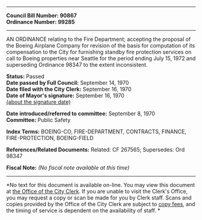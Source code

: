 * * * * *  
  
**Council Bill Number: [](#h0)[](#h2)90867**   
**Ordinance Number: 99285**  
  
* * * * *  
  
AN ORDINANCE relating to the Fire Department; accepting the proposal of the Boeing Airplane Company for revision of the basis for computation of its compensation to the City for furnishing standby fire protection services on call to Boeing properties near Seattle for the period ending July 15, 1972 and superseding Ordinance 98347 to the extent inconsistent.  
  
**Status:** Passed   
**Date passed by Full Council:** September 14, 1970   
**Date filed with the City Clerk:** September 16, 1970   
**Date of Mayor's signature:** September 16, 1970   
[(about the signature date)](/~public/approvaldate.htm)   
  
  
**Date introduced/referred to committee:** September 8, 1970   
**Committee:** Public Safety   
  
**Index Terms:** BOEING-CO, FIRE-DEPARTMENT, CONTRACTS, FINANCE, FIRE-PROTECTION, BOEING-FIELD  
  
**References/Related Documents:** Related: CF 267565; Supersedes: Ord 98347  
  
**Fiscal Note:** *(No fiscal note available at this time)*  
  
* * * * *  
  
*No text for this document is available on-line. You may view this document at [the Office of the City Clerk](http://www.seattle.gov/leg/clerk/contactUs.htm). If you are unable to visit the Clerk's Office, you may request a copy or scan be made for you by Clerk staff. Scans and copies provided by the Office of the City Clerk are subject to [copy fees](http://clerk.seattle.gov/~public/clerkfees.htm), and the timing of service is dependent on the availability of staff. *  
  
  
